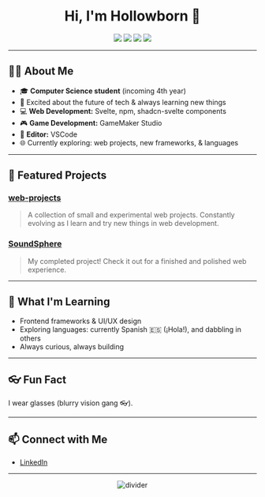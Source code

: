 <!-- Profile README for Hollowborn -->

<h1 align="center">Hi, I'm Hollowborn 👋</h1>

<p align="center">
  <img src="https://img.shields.io/badge/Code-Svelte-orange?style=flat-square&logo=svelte" />
  <img src="https://img.shields.io/badge/Editor-VSCode-blue?style=flat-square&logo=visualstudiocode" />
  <img src="https://img.shields.io/badge/Game%20Dev-GameMaker%20Studio-6e40c9?style=flat-square&logo=gamemaker" />
  <img src="https://img.shields.io/badge/Theme-Minimalist%20Dark-24292e?style=flat-square" />
</p>

---

## 🧑‍💻 About Me

- 🎓 **Computer Science student** (incoming 4th year)
- 🚀 Excited about the future of tech & always learning new things
- 💻 **Web Development:** Svelte, npm, shadcn-svelte components
- 🎮 **Game Development:** GameMaker Studio
- 📝 **Editor:** VSCode
- 🌐 Currently exploring: web projects, new frameworks, & languages

---

## 🚩 Featured Projects

### [web-projects](https://github.com/Hollowborn/web-projects)
> A collection of small and experimental web projects. Constantly evolving as I learn and try new things in web development.

### [SoundSphere](https://github.com/Hollowborn/SoundSphere)
> My completed project! Check it out for a finished and polished web experience.

---

## 🌱 What I'm Learning

- Frontend frameworks & UI/UX design
- Exploring languages: currently Spanish 🇪🇸 (¡Hola!), and dabbling in others
- Always curious, always building

---

## 👓 Fun Fact

I wear glasses (blurry vision gang 👓).

---

## 📫 Connect with Me

- [LinkedIn](https://www.linkedin.com/in/charles-ithan-amahan-b83313296/) <!-- Replace with your actual LinkedIn profile! -->

---

<!-- Minimalist dark theme preview -->
<p align="center">
  <img src="https://capsule-render.vercel.app/api?type=rect&color=24292e&height=1" alt="divider" />
</p>

<!--
**Hollowborn/Hollowborn** is a ✨ _special_ ✨ repository because its `README.md` (this file) appears on your GitHub profile.

Here are some ideas to get you started:

- 🔭 I’m currently working on ...
- 🌱 I’m currently learning ...
- 👯 I’m looking to collaborate on ...
- 🤔 I’m looking for help with ...
- 💬 Ask me about ...
- 📫 How to reach me: ...
- 😄 Pronouns: ...
- ⚡ Fun fact: ...
-->
